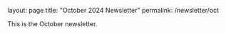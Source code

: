 layout: page
title: "October 2024 Newsletter"
permalink: /newsletter/oct

This is the October newsletter.
